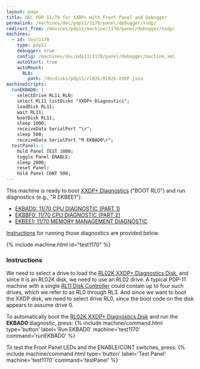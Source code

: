 ```yaml
---
layout: page
title: DEC PDP-11/70 for XXDP+ with Front Panel and Debugger
permalink: /machines/dec/pdp11/1170/panel/debugger/xxdp/
redirect_from: /devices/pdp11/machine/1170/panel/debugger/xxdp/
machines:
  - id: test1170
    type: pdp11
    debugger: true
    config: /machines/dec/pdp11/1170/panel/debugger/machine.xml
    autoStart: true
    autoMount:
      RL0:
        path: /decdisks/pdp11/rl02k/RL02K-XXDP.json
machineScripts:
  runEKBAD0: |
    selectDrive RL11 RL0;
    select RL11 listDisks "XXDP+ Diagnostics";
    loadDisk RL11;
    wait RL11;
    bootDisk RL11;
    sleep 1000;
    receiveData SerialPort "\r";
    sleep 500;
    receiveData SerialPort "R EKBAD0\r";
  testPanel: |
    hold Panel TEST 1000;
    toggle Panel ENABLE;
    sleep 2000;
    reset Panel;
    hold Panel CONT 500;
---
```


This machine is ready to boot [XXDP+ Diagnostics](/software/dec/pdp11/disks/rl02k/xxdp/) ("BOOT RL0") and run diagnostics
(e.g., "R EKBEE1"):

- [EKBAD0: 11/70 CPU DIAGNOSTIC (PART 1)](/software/dec/pdp11/disks/rl02k/xxdp/ekbad0/)
- [EKBBF0: 11/70 CPU DIAGNOSTIC (PART 2)](/software/dec/pdp11/disks/rl02k/xxdp/ekbbf0/)
- [EKBEE1: 11/70 MEMORY MANAGEMENT DIAGNOSTIC](/software/dec/pdp11/disks/rl02k/xxdp/ekbee1/)

[Instructions](#instructions) for running those diagnostics are provided below.

{% include machine.html id="test1170" %}

### Instructions 

We need to select a drive to load the [RL02K XXDP+ Diagnostics Disk](/software/dec/pdp11/disks/rl02k/xxdp/), and since it is
an RL02K disk, we need to use an RL02 drive.  A typical PDP-11 machine with a single [RL11 Disk Controller](/machines/dec/pdp11/rl11/)
could contain up to four such drives, which we refer to as RL0 through RL3.  And since we want to boot the XXDP
disk, we need to select drive RL0, since the boot code on the disk appears to assume drive 0. 

To automatically boot the [RL02K XXDP+ Diagnostics Disk](/software/dec/pdp11/disks/rl02k/xxdp/) and run the **EKBAD0** diagnostic,
press: {% include machine/command.html type='button' label='Run EKBAD0' machine='test1170' command='runEKBAD0' %}

To test the Front Panel LEDs and the ENABLE/CONT switches,
press: {% include machine/command.html type='button' label='Test Panel' machine='test1170' command='testPanel' %}
